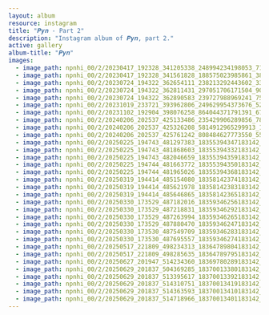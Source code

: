 ```yaml
---
layout: album
resource: instagram
title: "𝑷𝒚𝒏 - Part 2"
description: "Instagram album of 𝑷𝒚𝒏, part 2."
active: gallery
album-title: "𝑷𝒚𝒏"
images:
  - image_path: npnhi_00/2/20230417_192328_341205338_248994234198053_7103349594032484797_n.jpg
  - image_path: npnhi_00/2/20230417_192328_341561828_188575023985861_3892063985490932607_n.jpg
  - image_path: npnhi_00/2/20230724_194322_362654111_238213292443602_3325980002242939014_n.jpg
  - image_path: npnhi_00/2/20230724_194322_362811431_297051706171504_9075379723163559774_n.jpg
  - image_path: npnhi_00/2/20230724_194322_362890583_239727988969241_7500078744236741360_n.jpg
  - image_path: npnhi_00/2/20231019_233721_393962806_249629954373676_5296037402673344262_n.jpg
  - image_path: npnhi_00/2/20231102_192904_398076258_864044371791391_6767797391440881745_n.jpg
  - image_path: npnhi_00/2/20240206_202537_425133486_235429906289856_7870150307481079464_n.jpg
  - image_path: npnhi_00/2/20240206_202537_425326208_5814912965299913_1751337499378352058_n.jpg
  - image_path: npnhi_00/2/20240206_202537_425761242_808484627773550_5567662224169536567_n.jpg
  - image_path: npnhi_00/2/20250225_194743_481297383_18355394347183142_5618783860895015479_n.jpg
  - image_path: npnhi_00/2/20250225_194743_481868603_18355394332183142_8806952089656014336_n.jpg
  - image_path: npnhi_00/2/20250225_194743_482046659_18355394359183142_3910503562399054856_n.jpg
  - image_path: npnhi_00/2/20250225_194744_481663772_18355394350183142_3288820474243207441_n.jpg
  - image_path: npnhi_00/2/20250225_194744_481965026_18355394368183142_5985590802358577606_n.jpg
  - image_path: npnhi_00/2/20250319_194414_485154080_18358142374183142_8257293372216747023_n.jpg
  - image_path: npnhi_00/2/20250319_194414_485621978_18358142383183142_6437953607064846504_n.jpg
  - image_path: npnhi_00/2/20250319_194414_485646865_18358142365183142_3086650789047609132_n.jpg
  - image_path: npnhi_00/2/20250330_173529_487182016_18359346256183142_6785991049997046513_n.jpg
  - image_path: npnhi_00/2/20250330_173529_487218831_18359346292183142_1780126690106350538_n.jpg
  - image_path: npnhi_00/2/20250330_173529_487263994_18359346265183142_3488424913209181771_n.jpg
  - image_path: npnhi_00/2/20250330_173529_487880470_18359346247183142_1842798614904890920_n.jpg
  - image_path: npnhi_00/2/20250330_173530_487549709_18359346283183142_8146744251856787212_n.jpg
  - image_path: npnhi_00/2/20250330_173530_487695557_18359346274183142_5591699196066943585_n.jpg
  - image_path: npnhi_00/2/20250517_221809_498234313_18364789804183142_6365747655666371827_n.jpg
  - image_path: npnhi_00/2/20250517_221809_498285635_18364789795183142_8171217628425906264_n.jpg
  - image_path: npnhi_00/2/20250627_201947_514234360_18369780289183142_2351493305246922464_n.jpg
  - image_path: npnhi_00/2/20250629_201837_504369285_18370013380183142_1139257104209174925_n.jpg
  - image_path: npnhi_00/2/20250629_201837_513395617_18370013392183142_375988889337728750_n.jpg
  - image_path: npnhi_00/2/20250629_201837_514310751_18370013419183142_594344512223351832_n.jpg
  - image_path: npnhi_00/2/20250629_201837_514363593_18370013410183142_5937574855241743851_n.jpg
  - image_path: npnhi_00/2/20250629_201837_514718966_18370013401183142_2256337220755511451_n.jpg
---
```

